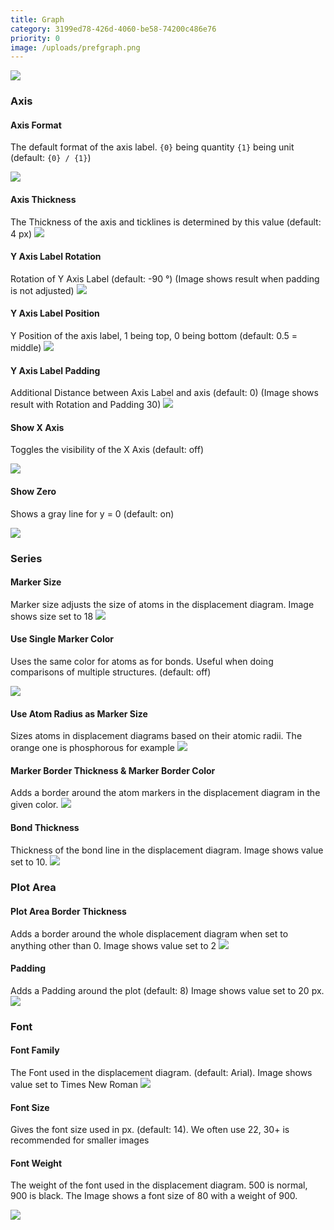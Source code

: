 ```yaml
---
title: Graph
category: 3199ed78-426d-4060-be58-74200c486e76
priority: 0
image: /uploads/prefgraph.png
---
```

![](/uploads/prefgraph.png)

### Axis

#### Axis Format

The default format of the axis label. `{0}` being quantity `{1}` being unit (default: `{0} / {1}`)

![](/uploads/axis_title.png)

#### Axis Thickness

The Thickness of the axis and ticklines is determined by this value (default: 4 px)
![](/uploads/axis_thickness.png)

#### Y Axis Label Rotation

Rotation of Y Axis Label (default: -90 °) (Image shows result when padding is not adjusted)
![](/uploads/axis_labelrot.png)

#### Y Axis Label Position

Y Position of the axis label, 1 being top, 0 being bottom (default: 0.5 = middle)
![](/uploads/axis_labelpos.png)

#### Y Axis Label Padding

Additional Distance between Axis Label and axis (default: 0) (Image shows result with Rotation and Padding 30)
![](/uploads/axis_labelrot_pad.png)

#### Show X Axis
Toggles the visibility of the X Axis (default: off)

![](/uploads/xaxis.png)

#### Show Zero

Shows a gray line for y = 0 (default: on)

![](/uploads/zero.png)

### Series
#### Marker Size
Marker size adjusts the size of atoms in the displacement diagram. Image shows size set to 18
![](/uploads/marker18.png)
#### Use Single Marker Color
Uses the same color for atoms as for bonds. Useful when doing comparisons of multiple structures. (default: off)

![](/uploads/singlecol.png)

#### Use Atom Radius as Marker Size
Sizes atoms in displacement diagrams based on their atomic radii. The orange one is phosphorous for example
![](/uploads/atomsize.png)

#### Marker Border Thickness & Marker Border Color
Adds a border around the atom markers in the displacement diagram in the given color.
![](/uploads/markerstroke.png)

#### Bond Thickness
Thickness of the bond line in the displacement diagram. Image shows value set to 10.
![](/uploads/bondthick.png)

### Plot Area
#### Plot Area Border Thickness
Adds a border around the whole displacement diagram when set to anything other than 0. Image shows value set to 2
![](/uploads/plotthick.png)

#### Padding
Adds a Padding around the plot (default: 8) Image shows value set to 20 px.
![](/uploads/padding.png)

### Font
#### Font Family
The Font used in the displacement diagram. (default: Arial). Image shows value set to Times New Roman
![](/uploads/times.png)

#### Font Size
Gives the font size used in px. (default: 14). We often use 22, 30+ is recommended for smaller images

#### Font Weight 
The weight of the font used in the displacement diagram. 500 is normal, 900 is black. The Image shows a font size of 80 with a weight of 900.

![](/uploads/fontsize.png)
